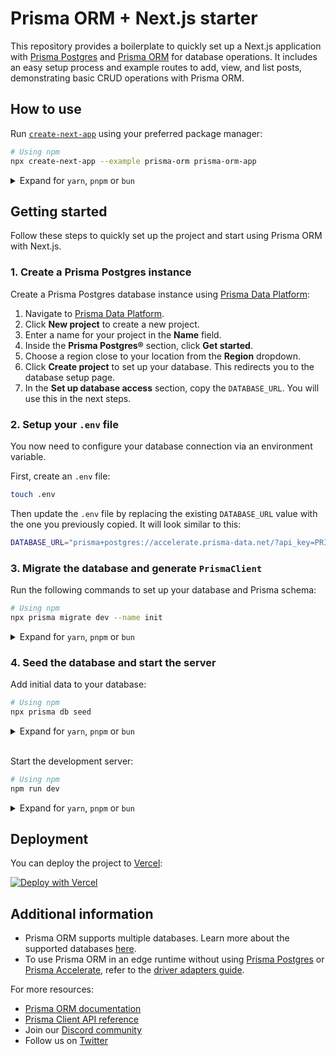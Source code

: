 # Prisma ORM + Next.js starter

This repository provides a boilerplate to quickly set up a Next.js application with [Prisma Postgres](https://www.prisma.io/postgres) and [Prisma ORM](https://www.prisma.io/orm) for database operations. It includes an easy setup process and example routes to add, view, and list posts, demonstrating basic CRUD operations with Prisma ORM.

## How to use

Run [`create-next-app`](https://github.com/vercel/next.js/tree/canary/packages/create-next-app) using your preferred package manager:

```bash
# Using npm
npx create-next-app --example prisma-orm prisma-orm-app
```

<details>

<summary>Expand for <code>yarn</code>, <code>pnpm</code> or <code>bun</code></summary>

```bash
# Using yarn
yarn create next-app --example prisma-orm prisma-orm-app

# Using pnpm
pnpm create-next-app --example prisma-orm prisma-orm-app

# Using bun
bunx create-next-app --example prisma-orm prisma-orm-app
```

</details>

## Getting started

Follow these steps to quickly set up the project and start using Prisma ORM with Next.js.

### 1. Create a Prisma Postgres instance

Create a Prisma Postgres database instance using [Prisma Data Platform](https://console.prisma.io):

1. Navigate to [Prisma Data Platform](https://console.prisma.io).
2. Click **New project** to create a new project.
3. Enter a name for your project in the **Name** field.
4. Inside the **Prisma Postgres®** section, click **Get started**.
5. Choose a region close to your location from the **Region** dropdown.
6. Click **Create project** to set up your database. This redirects you to the database setup page.
7. In the **Set up database access** section, copy the `DATABASE_URL`. You will use this in the next steps.

### 2. Setup your `.env` file

You now need to configure your database connection via an environment variable.

First, create an `.env` file:

```bash
touch .env
```

Then update the `.env` file by replacing the existing `DATABASE_URL` value with the one you previously copied. It will look similar to this:
```bash
DATABASE_URL="prisma+postgres://accelerate.prisma-data.net/?api_key=PRISMA_POSTGRES_API_KEY"
```

### 3. Migrate the database and generate `PrismaClient`

Run the following commands to set up your database and Prisma schema:

```bash
# Using npm
npx prisma migrate dev --name init
```

<details>

<summary>Expand for <code>yarn</code>, <code>pnpm</code> or <code>bun</code></summary>

```bash
# Using yarn
yarn prisma migrate dev --name init

# Using pnpm
pnpm prisma migrate dev --name init

# Using bun
bun prisma migrate dev --name init
```

</details>



### 4. Seed the database and start the server

Add initial data to your database:

```bash
# Using npm
npx prisma db seed
```

<details>

<summary>Expand for <code>yarn</code>, <code>pnpm</code> or <code>bun</code></summary>

```bash
# Using yarn
yarn prisma db seed

# Using pnpm
pnpm prisma db seed

# Using bun
bun prisma db seed
```

</details>

<br/>

Start the development server:

```bash
# Using npm
npm run dev
```

<details>

<summary>Expand for <code>yarn</code>, <code>pnpm</code> or <code>bun</code></summary>

```bash
# Using yarn
yarn dev

# Using pnpm
pnpm run dev

# Using bun
bun run dev
```

</details>

## Deployment

You can deploy the project to [Vercel](https://vercel.com/):

[![Deploy with Vercel](https://vercel.com/button)](https://vercel.com/new/clone?repository-url=https%3A%2F%2Fgithub.com%2Fvercel%2Fnext.js%2Ftree%2Fcanary%2Fexamples%2Fprisma-orm&env=DATABASE_URL&envDescription=Add%20your%20PRISMA%20POSTGRES%20database%20url&project-name=prisma-orm-app&repository-name=prisma-orm)

## Additional information

- Prisma ORM supports multiple databases. Learn more about the supported databases [here](https://www.prisma.io/docs/orm/reference/supported-databases).
- To use Prisma ORM in an edge runtime without using [Prisma Postgres](https://www.prisma.io/docs/orm/overview/databases/prisma-postgres) or [Prisma Accelerate](https://www.prisma.io/docs/accelerate/getting-started), refer to the [driver adapters guide](https://www.prisma.io/docs/orm/prisma-client/deployment/edge/deploy-to-vercel).

For more resources:

- [Prisma ORM documentation](/orm)
- [Prisma Client API reference](/orm/prisma-client)
- Join our [Discord community](https://discord.com/invite/prisma)
- Follow us on [Twitter](https://twitter.com/prisma)
